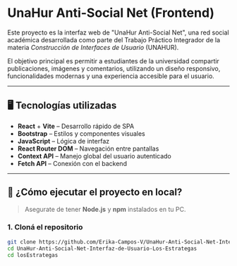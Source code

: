 # UnaHur Anti-Social Net (Frontend)

Este proyecto es la interfaz web de "UnaHur Anti-Social Net", una red social académica desarrollada como parte del Trabajo Práctico Integrador de la materia *Construcción de Interfaces de Usuario* (UNAHUR).

El objetivo principal es permitir a estudiantes de la universidad compartir publicaciones, imágenes y comentarios, utilizando un diseño responsivo, funcionalidades modernas y una experiencia accesible para el usuario.

---

## 🖥️ Tecnologías utilizadas

- **React** + **Vite** – Desarrollo rápido de SPA
- **Bootstrap** – Estilos y componentes visuales
- **JavaScript** – Lógica de interfaz
- **React Router DOM** – Navegación entre pantallas
- **Context API** – Manejo global del usuario autenticado
- **Fetch API** – Conexión con el backend

---

## 🚀 ¿Cómo ejecutar el proyecto en local?

> Asegurate de tener **Node.js** y **npm** instalados en tu PC.

### 1. Cloná el repositorio

```bash
git clone https://github.com/Erika-Campos-V/UnaHur-Anti-Social-Net-Interfaz-de-Usuario-Los-Estrategas.git
cd UnaHur-Anti-Social-Net-Interfaz-de-Usuario-Los-Estrategas
cd losEstrategas



